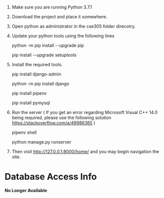 1. Make sure you are running Python 3.7.1



2. Download the project and place it somewhere.

3. Open python as administrator in the cse305 folder direcotry.

2. Update your python tools using the following lines

	python -m pip install --upgrade pip
  
	pip install --upgrade setuptools



3. Install the required tools.

	pip install django-admin
  
	python -m pip install django
  
	pip install pipenv
  
	pip install pymysql
  

4. Run the server ( If you get an error regarding Microsoft Visual C++ 14.0 being required, please use the following solution https://stackoverflow.com/a/49986365 )

	pipenv shell
  
	python manage.py runserver



5. Then visit http://127.0.0.1:8000/home/ and you may begin navigation the site.




# Database Access Info

**No Longer Available**
